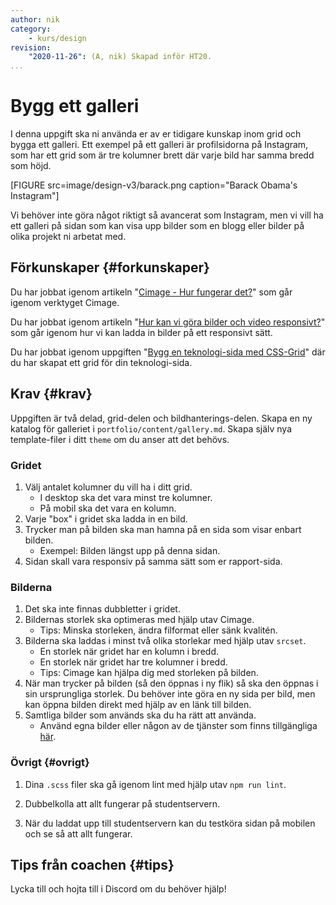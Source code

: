 ```yaml
---
author: nik
category:
    - kurs/design
revision:
    "2020-11-26": (A, nik) Skapad inför HT20.
...
```

Bygg ett galleri
===================================

I denna uppgift ska ni använda er av er tidigare kunskap inom grid och bygga ett galleri. Ett exempel på ett galleri är profilsidorna på Instagram, som har ett grid som är tre kolumner brett där varje bild har samma bredd som höjd.

[FIGURE src=image/design-v3/barack.png caption="Barack Obama's Instagram"]

Vi behöver inte göra något riktigt så avancerat som Instagram, men vi vill ha ett galleri på sidan som kan visa upp bilder som en blogg eller bilder på olika projekt ni arbetat med.



<!--more-->



Förkunskaper {#forkunskaper}
-----------------------

Du har jobbat igenom artikeln "[Cimage - Hur fungerar det?](kunskap/cimage-hur-fungerar-det)" som går igenom verktyget Cimage.

Du har jobbat igenom artikeln "[Hur kan vi göra bilder och video responsivt?](kunskap/hur-kan-vi-gora-det-responsivt)" som går igenom hur vi kan ladda in bilder på ett responsivt sätt.

Du har jobbat igenom uppgiften "[Bygg en teknologi-sida med CSS-Grid](uppgift/bygg-en-teknologi-sida-css-grid)" där du har skapat ett grid för din teknologi-sida.



Krav {#krav}
-----------------------

Uppgiften är två delad, grid-delen och bildhanterings-delen. Skapa en ny katalog för galleriet i `portfolio/content/gallery.md`. Skapa själv nya template-filer i ditt `theme` om du anser att det behövs.



### Gridet

1. Välj antalet kolumner du vill ha i ditt grid.
    * I desktop ska det vara minst tre kolumner.
    * På mobil ska det vara en kolumn.
2. Varje "box" i gridet ska ladda in en bild.
3. Trycker man på bilden ska man hamna på en sida som visar enbart bilden.
    * Exempel: Bilden längst upp på denna sidan.
4. Sidan skall vara responsiv på samma sätt som er rapport-sida.



### Bilderna

1. Det ska inte finnas dubbletter i gridet.
2. Bildernas storlek ska optimeras med hjälp utav Cimage.
    * Tips: Minska storleken, ändra filformat eller sänk kvalitén.
3. Bilderna ska laddas i minst två olika storlekar med hjälp utav `srcset`.
    * En storlek när gridet har en kolumn i bredd.
    * En storlek när gridet har tre kolumner i bredd.
    * Tips: Cimage kan hjälpa dig med storleken på bilden.
4. När man trycker på bilden (så den öppnas i ny flik) så ska den öppnas i sin ursprungliga storlek. Du behöver inte göra en ny sida per bild, men kan öppna bilden direkt med hjälp av en länk till bilden.
5. Samtliga bilder som används ska du ha rätt att använda.
    * Använd egna bilder eller någon av de tjänster som finns tillgängliga [här](kurser/design-v3/kmom05#var-letar-man).



### Övrigt {#ovrigt}

1. Dina `.scss` filer ska gå igenom lint med hjälp utav `npm run lint`.

1. Dubbelkolla att allt fungerar på studentservern.

1. När du laddat upp till studentservern kan du testköra sidan på mobilen och se så att allt fungerar.



Tips från coachen {#tips}
-----------------------

Lycka till och hojta till i Discord om du behöver hjälp!
